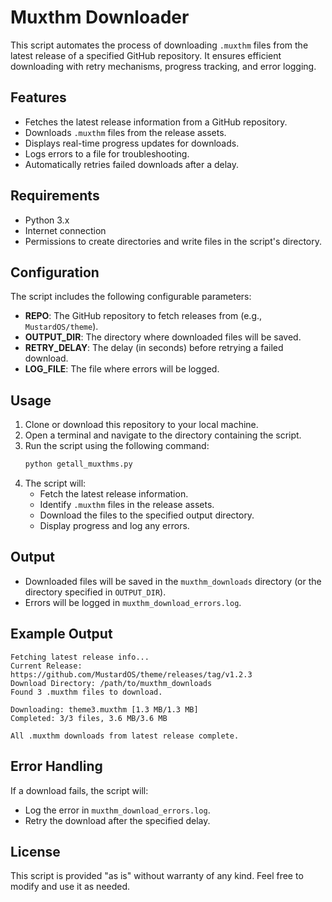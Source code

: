 # Muxthm Downloader

This script automates the process of downloading `.muxthm` files from the latest release of a specified GitHub repository. It ensures efficient downloading with retry mechanisms, progress tracking, and error logging.

## Features

- Fetches the latest release information from a GitHub repository.
- Downloads `.muxthm` files from the release assets.
- Displays real-time progress updates for downloads.
- Logs errors to a file for troubleshooting.
- Automatically retries failed downloads after a delay.

## Requirements

- Python 3.x
- Internet connection
- Permissions to create directories and write files in the script's directory.

## Configuration

The script includes the following configurable parameters:

- **REPO**: The GitHub repository to fetch releases from (e.g., `MustardOS/theme`).
- **OUTPUT_DIR**: The directory where downloaded files will be saved.
- **RETRY_DELAY**: The delay (in seconds) before retrying a failed download.
- **LOG_FILE**: The file where errors will be logged.

## Usage

1. Clone or download this repository to your local machine.
2. Open a terminal and navigate to the directory containing the script.
3. Run the script using the following command:
   ```bash
   python getall_muxthms.py
   ```
4. The script will:
   - Fetch the latest release information.
   - Identify `.muxthm` files in the release assets.
   - Download the files to the specified output directory.
   - Display progress and log any errors.

## Output

- Downloaded files will be saved in the `muxthm_downloads` directory (or the directory specified in `OUTPUT_DIR`).
- Errors will be logged in `muxthm_download_errors.log`.

## Example Output

```
Fetching latest release info...
Current Release: https://github.com/MustardOS/theme/releases/tag/v1.2.3
Download Directory: /path/to/muxthm_downloads
Found 3 .muxthm files to download.

Downloading: theme3.muxthm [1.3 MB/1.3 MB]
Completed: 3/3 files, 3.6 MB/3.6 MB

All .muxthm downloads from latest release complete.
```

## Error Handling

If a download fails, the script will:
- Log the error in `muxthm_download_errors.log`.
- Retry the download after the specified delay.

## License

This script is provided "as is" without warranty of any kind. Feel free to modify and use it as needed.
